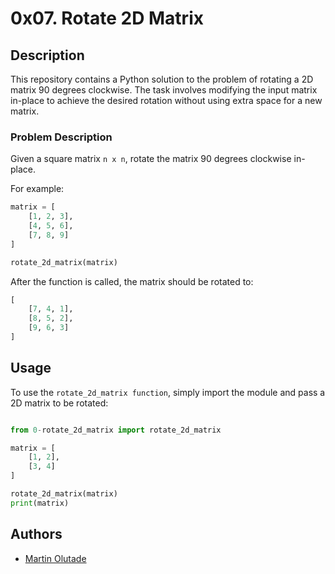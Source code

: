 # 0x07. Rotate 2D Matrix

## Description

This repository contains a Python solution to the problem of rotating a 2D matrix 90 degrees clockwise. The task involves modifying the input matrix in-place to achieve the desired rotation without using extra space for a new matrix.

### Problem Description

Given a square matrix `n x n`, rotate the matrix 90 degrees clockwise in-place.

For example:
```python
matrix = [
    [1, 2, 3],
    [4, 5, 6],
    [7, 8, 9]
]

rotate_2d_matrix(matrix)
```

After the function is called, the matrix should be rotated to:

```python
[
    [7, 4, 1],
    [8, 5, 2],
    [9, 6, 3]
]
```

## Usage

To use the `rotate_2d_matrix function`, simply import the module and pass a 2D matrix to be rotated:

```python

from 0-rotate_2d_matrix import rotate_2d_matrix

matrix = [
    [1, 2],
    [3, 4]
]

rotate_2d_matrix(matrix)
print(matrix)

```

## Authors

- [Martin Olutade](https://github.com/silgenius/)